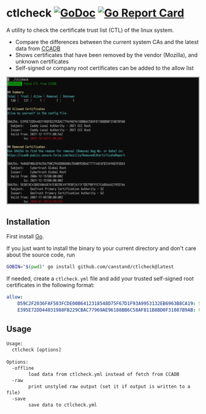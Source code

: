 # ctlcheck [![GoDoc](https://godoc.org/github.com/canstand/ctlcheck?status.svg)](https://godoc.org/github.com/canstand/ctlcheck) [![Go Report Card](https://goreportcard.com/badge/github.com/canstand/ctlcheck)](https://goreportcard.com/report/github.com/canstand/ctlcheck)

A utility to check the certificate trust list (CTL) of the linux system.

- Compare the differences between the current system CAs and the latest data from [CCADB](https://www.ccadb.org/)
- Shows certificates that have been removed by the vendor (Mozilla), and unknown certificates 
- Self-signed or company root certificates can be added to the allow list

![ctlcheck snapshot](snapshot.png)

## Installation

First install [Go](http://go.dev).

If you just want to install the binary to your current directory and don't care about the source code, run

```bash
GOBIN="$(pwd)" go install github.com/canstand/ctlcheck@latest
```

If needed, create a `ctlcheck.yml` file and add your trusted self-signed root certificates in the following format: 

```yaml
allow:
    D59C2F2036FAF503FCDE00B6412318548D75F67D1F93A9953132EB6963B8CA19: Self Signed CA
    E395E72DD44031988FB229CBAC77969AE96188BB6C58AF811B8BD0F31087B9AB: Caddy Local Authority - 2021 ECC Root
```

## Usage

```
Usage:
  ctlcheck [options]

Options:
  -offline
        load data from ctlcheck.yml instead of fetch from CCADB
  -raw
        print unstyled raw output (set it if output is written to a file)
  -save
        save data to ctlcheck.yml
```